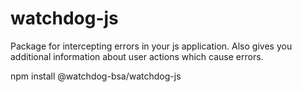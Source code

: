 # watchdog-js
Package for intercepting errors in your js application. Also gives you additional information about user actions which cause errors.

npm install @watchdog-bsa/watchdog-js

